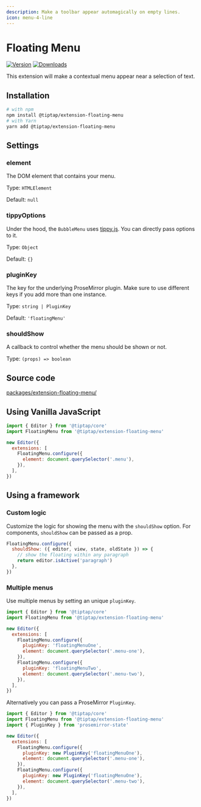 ```yaml
---
description: Make a toolbar appear automagically on empty lines.
icon: menu-4-line
---
```


# Floating Menu
[![Version](https://img.shields.io/npm/v/@tiptap/extension-floating-menu.svg?label=version)](https://www.npmjs.com/package/@tiptap/extension-floating-menu)
[![Downloads](https://img.shields.io/npm/dm/@tiptap/extension-floating-menu.svg)](https://npmcharts.com/compare/@tiptap/extension-floating-menu?minimal=true)

This extension will make a contextual menu appear near a selection of text.

## Installation
```bash
# with npm
npm install @tiptap/extension-floating-menu
# with Yarn
yarn add @tiptap/extension-floating-menu
```

## Settings

### element
The DOM element that contains your menu.

Type: `HTMLElement`

Default: `null`

### tippyOptions
Under the hood, the `BubbleMenu` uses [tippy.js](https://atomiks.github.io/tippyjs/v6/all-props/). You can directly pass options to it.

Type: `Object`

Default: `{}`

### pluginKey
The key for the underlying ProseMirror plugin. Make sure to use different keys if you add more than one instance.

Type: `string | PluginKey`

Default: `'floatingMenu'`

### shouldShow
A callback to control whether the menu should be shown or not.

Type: `(props) => boolean`

## Source code
[packages/extension-floating-menu/](https://github.com/ueberdosis/tiptap/blob/main/packages/extension-floating-menu/)

## Using Vanilla JavaScript
```js
import { Editor } from '@tiptap/core'
import FloatingMenu from '@tiptap/extension-floating-menu'

new Editor({
  extensions: [
    FloatingMenu.configure({
      element: document.querySelector('.menu'),
    }),
  ],
})
```

## Using a framework
<tiptap-demo name="Extensions/FloatingMenu"></tiptap-demo>

### Custom logic
Customize the logic for showing the menu with the `shouldShow` option. For components, `shouldShow` can be passed as a prop.

```js
FloatingMenu.configure({
  shouldShow: ({ editor, view, state, oldState }) => {
    // show the floating within any paragraph
    return editor.isActive('paragraph')
  },
})
```

### Multiple menus
Use multiple menus by setting an unique `pluginKey`.

```js
import { Editor } from '@tiptap/core'
import FloatingMenu from '@tiptap/extension-floating-menu'

new Editor({
  extensions: [
    FloatingMenu.configure({
      pluginKey: 'floatingMenuOne',
      element: document.querySelector('.menu-one'),
    }),
    FloatingMenu.configure({
      pluginKey: 'floatingMenuTwo',
      element: document.querySelector('.menu-two'),
    }),
  ],
})
```

Alternatively you can pass a ProseMirror `PluginKey`.

```js
import { Editor } from '@tiptap/core'
import FloatingMenu from '@tiptap/extension-floating-menu'
import { PluginKey } from 'prosemirror-state'

new Editor({
  extensions: [
    FloatingMenu.configure({
      pluginKey: new PluginKey('floatingMenuOne'),
      element: document.querySelector('.menu-one'),
    }),
    FloatingMenu.configure({
      pluginKey: new PluginKey('floatingMenuOne'),
      element: document.querySelector('.menu-two'),
    }),
  ],
})
```
